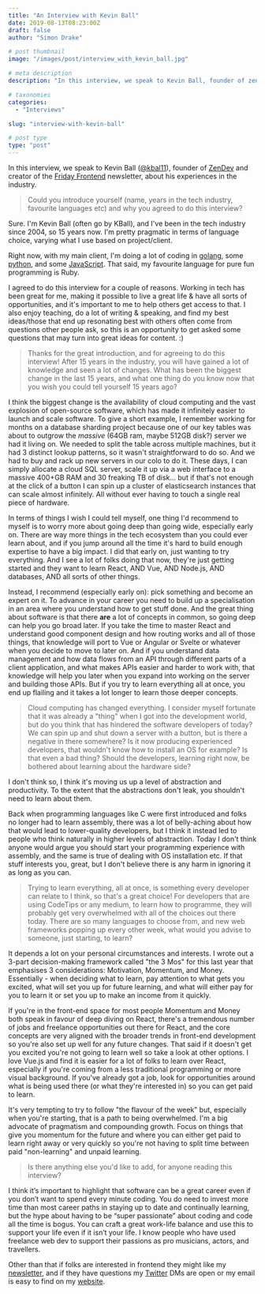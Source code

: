 ```yaml
---
title: "An Interview with Kevin Ball"
date: 2019-08-13T08:23:00Z
draft: false
author: "Simon Drake"

# post thumbnail
image: "/images/post/interview_with_kevin_ball.jpg"

# meta description
description: "In this interview, we speak to Kevin Ball, founder of zendev and creator of the Friday Frontend newsletter, about his experiences in the industry."

# taxonomies
categories:
  - "Interviews"

slug: "interview-with-kevin-ball"

# post type
type: "post"
---
```



In this interview, we speak to Kevin Ball ([@kbal11](https://twitter.com/kbal11)), founder of [ZenDev](https://zendev.com/) and creator of the [Friday Frontend](https://zendev.com/friday-frontend.html) newsletter, about his experiences in the industry.

> Could you introduce yourself (name, years in the tech industry, favourite languages etc) and why you agreed to do this interview?

Sure. I'm Kevin Ball (often go by KBall), and I've been in the tech industry since 2004, so 15 years now. I'm pretty pragmatic in terms of language choice, varying what I use based on project/client.

Right now, with my main client, I'm doing a lot of coding in [golang](https://www.codetips.co.uk/tag/go/), some [python](https://www.codetips.co.uk/tag/python/), and some [JavaScript](https://www.codetips.co.uk/tag/javascript/). That said, my favourite language for pure fun programming is Ruby.

I agreed to do this interview for a couple of reasons. Working in tech has been great for me, making it possible to live a great life & have all sorts of opportunities, and it's important to me to help others get access to that. I also enjoy teaching, do a lot of writing & speaking, and find my best ideas/those that end up resonating best with others often come from questions other people ask, so this is an opportunity to get asked some questions that may turn into great ideas for content. :)

> Thanks for the great introduction, and for agreeing to do this interview! After 15 years in the industry, you will have gained a lot of knowledge and seen a lot of changes.   What has been the biggest change in the last 15 years, and what one thing do you know now that you wish you could tell yourself 15 years ago?

I think the biggest change is the availability of cloud computing and the vast explosion of open-source software, which has made it infinitely easier to launch and scale software. To give a short example, I remember working for months on a database sharding project because one of our key tables was about to outgrow the *massive* (64GB ram, maybe 512GB disk?) server we had it living on. We needed to split the table across multiple machines, but it had 3 distinct lookup patterns, so it wasn't straightforward to do so. And we had to buy and rack up new servers in our colo to do it. These days, I can simply allocate a cloud SQL server, scale it up via a web interface to a massive 400+GB RAM and 30 freaking TB of disk... but if that's not enough at the click of a button I can spin up a cluster of elasticsearch instances that can scale almost infinitely. All without ever having to touch a single real piece of hardware.

In terms of things I wish I could tell myself, one thing I'd recommend to myself is to worry more about going deep than going wide, especially early on. There are way more things in the tech ecosystem than you could ever learn about, and if you jump around all the time it's hard to build enough expertise to have a big impact. I did that early on, just wanting to try everything. And I see a lot of folks doing that now, they're just getting started and they want to learn React, AND Vue, AND Node.js, AND databases, AND all sorts of other things.

Instead, I recommend (especially early on): pick something and become an expert on it. To advance in your career you need to build up a specialisation in an area where you understand how to get stuff done. And the great thing about software is that there **are** a lot of concepts in common, so going deep can help you go broad later. If you take the time to master React and understand good component design and how routing works and all of those things, that knowledge will port to Vue or Angular or Svelte or whatever when you decide to move to later on. And if you understand data management and how data flows from an API through different parts of a client application, and what makes APIs easier and harder to work with, that knowledge will help you later when you expand into working on the server and building those APIs.  But if you try to learn everything all at once, you end up flailing and it takes a lot longer to learn those deeper concepts.

> Cloud computing has changed everything. I consider myself fortunate that it was already a "thing" when I got into the development world, but do you think that has hindered the software developers of today? We can spin up and shut down a server with a button, but is there a negative in there somewhere? Is it now producing experienced developers, that wouldn't know how to install an OS for example? Is that even a bad thing? Should the developers, learning right now, be bothered about learning about the hardware side?

I don't think so, I think it's moving us up a level of abstraction and productivity. To the extent that the abstractions don't leak, you shouldn't need to learn about them.

Back when programming languages like C were first introduced and folks no longer had to learn assembly, there was a lot of belly-aching about how that would lead to lower-quality developers, but I think it instead led to people who think naturally in higher levels of abstraction. Today I don't think anyone would argue you should start your programming experience with assembly, and the same is true of dealing with OS installation etc. If that stuff interests you, great, but I don't believe there is any harm in ignoring it as long as you can.

> Trying to learn everything, all at once, is something every developer can relate to I think, so that's a great choice! For developers that are using CodeTips or any medium, to learn how to programme, they will probably get very overwhelmed with all of the choices out there today. There are so many languages to choose from, and new web frameworks popping up every other week, what would you advise to someone, just starting, to learn?

It depends a lot on your personal circumstances and interests. I wrote out a 3-part decision-making framework called "the 3 Mos" for this last year that emphasises 3 considerations: Motivation, Momentum, and Money.  Essentially - when deciding what to learn, pay attention to what gets you excited, what will set you up for future learning, and what will either pay for you to learn it or set you up to make an income from it quickly.

If you're in the front-end space for most people Momentum and Money both speak in favour of deep diving on React, there's a tremendous number of jobs and freelance opportunities out there for React, and the core concepts are very aligned with the broader trends in front-end development so you're also set up well for any future changes. That said if it doesn't get you excited you're not going to learn well so take a look at other options. I love Vue.js and find it is easier for a lot of folks to learn over React, especially if you're coming from a less traditional programming or more visual background. If you've already got a job, look for opportunities around what is being used there (or what they're interested in) so you can get paid to learn.

It's very tempting to try to follow "the flavour of the week" but, especially when you're starting, that is a path to being overwhelmed. I'm a big advocate of pragmatism and compounding growth. Focus on things that give you momentum for the future and where you can either get paid to learn right away or very quickly so you're not having to split time between paid "non-learning" and unpaid learning.

> Is there anything else you'd like to add, for anyone reading this interview?

I think it’s important to highlight that software can be a great career even if you don’t want to spend every minute coding. You do need to invest more time than most career paths in staying up to date and continually learning, but the hype about having to be “super passionate” about coding and code all the time is bogus. You can craft a great work-life balance and use this to support your life even if it isn’t your life. I know people who have used freelance web dev to support their passions as pro musicians, actors, and travellers.

Other than that if folks are interested in frontend they might like my [newsletter](https://zendev.com/friday-frontend.html), and if they have questions my [Twitter](https://twitter.com/kbal11) DMs are open or my email is easy to find on my [website](https://zendev.com/).



